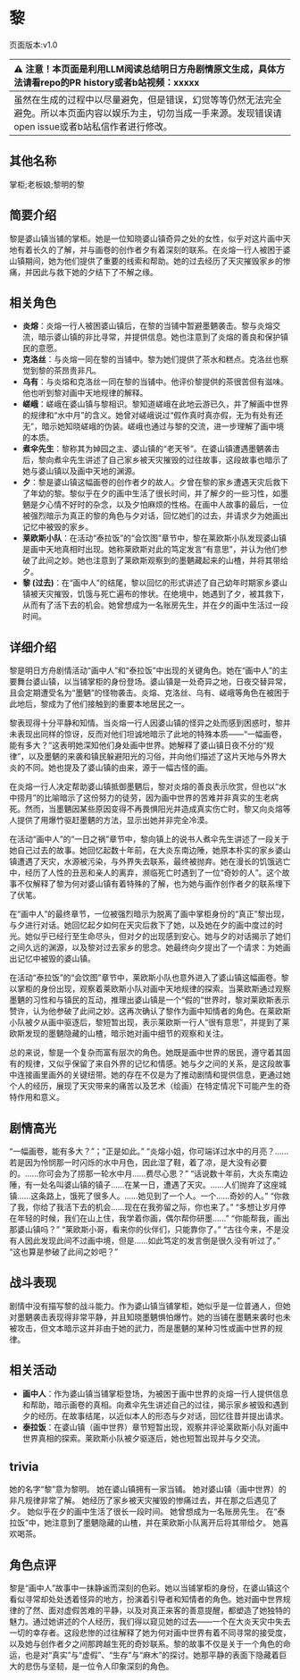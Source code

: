 # 黎
页面版本:v1.0
 

| :warning: 注意！本页面是利用LLM阅读总结明日方舟剧情原文生成，具体方法请看repo的PR history或者b站视频：xxxxx           |
|:----------------------------|
| 虽然在生成的过程中以尽量避免，但是错误，幻觉等等仍然无法完全避免。所以本页面内容以娱乐为主，切勿当成一手来源。发现错误请open issue或者b站私信作者进行修改。|



## 其他名称
掌柜;老板娘;黎明的黎
## 简要介绍
黎是婆山镇当铺的掌柜。她是一位知晓婆山镇奇异之处的女性，似乎对这片画中天地有着长久的了解，并与画卷的创作者夕有着深刻的联系。在炎熔一行人被困于婆山镇期间，她为他们提供了重要的线索和帮助。她的过去经历了天灾摧毁家乡的惨痛，并因此与救下她的夕结下了不解之缘。
## 相关角色
-   **炎熔**：炎熔一行人被困婆山镇后，在黎的当铺中暂避墨魉袭击。黎与炎熔交流，暗示婆山镇的非比寻常，并提供信息。她也注意到了炎熔的善良和保护镇民的意愿。
-   **克洛丝**：与炎熔一同在黎的当铺中。黎为她们提供了茶水和糕点。克洛丝也察觉到黎的茶昂贵非凡。
-   **乌有**：与炎熔和克洛丝一同在黎的当铺中。他评价黎提供的茶很苦但有滋味。他也听到黎对画中天地规律的解释。
-   **嵯峨**：嵯峨在婆山镇与黎相识。黎知道嵯峨在此地云游已久，并了解画中世界的规律和“水中月”的含义。她曾对嵯峨说过“假作真时真亦假，无为有处有还无”，暗示她知晓嵯峨的伪装。嵯峨也通过与黎的交流，进一步理解了画中境的本质。
-   **煮伞先生**：黎称其为婥园之主、婆山镇的“老天爷”。在婆山镇遭遇墨魉袭击后，黎向煮伞先生讲述了自己家乡被天灾摧毁的过往故事，这段故事也暗示了她与婆山镇以及画中天地的渊源。
-   **夕**：黎是婆山镇这幅画卷的创作者夕的故人。夕曾在黎的家乡遭遇天灾后救下了年幼的黎。黎似乎在夕的画中生活了很长时间，并了解夕的一些习性，如墨魉是夕心情不好时的杂念，以及夕怕麻烦的性格。在画中人故事的最后，一位被强烈暗示为真正的黎的角色与夕对话，回忆她们的过去，并请求夕为她画出记忆中被毁的家乡。
-   **莱欧斯小队**：在活动“泰拉饭”的“会饮图”章节中，黎在莱欧斯小队发现婆山镇是画中天地真相时出现。她称莱欧斯对此的笃定发言“有意思”，并认为他们参破了此间之妙。她也注意到了莱欧斯观察到的墨魉藏起来的山楂，并将其带给夕。
-   **黎 (过去)**：在“画中人”的结尾，黎以回忆的形式讲述了自己幼年时期家乡婆山镇被天灾摧毁，饥饿与死亡遍布的惨状。在绝境中，她遇到了夕，被其救下，从而有了活下去的机会。她曾想成为一名账房先生，并在夕的画中生活过一段时间。
## 详细介绍
黎是明日方舟剧情活动“画中人”和“泰拉饭”中出现的关键角色。她在“画中人”的主要舞台婆山镇，以当铺掌柜的身份登场。婆山镇是一处奇异之地，日夜交替异常，且会定期遭受名为“墨魉”的怪物袭击。炎熔、克洛丝、乌有、嵯峨等角色在被困于此地后，黎成为了他们接触到的重要本地居民之一。

黎表现得十分平静和知情。当炎熔一行人因婆山镇的怪异之处而感到困惑时，黎并未表现出同样的惊讶，反而对他们坦诚地暗示了此地的特殊本质——“一幅画卷，能有多大？”这表明她深知他们身处画中世界。她解释了婆山镇日夜不分的“规律”，以及墨魉的来袭和镇民躲避阳光的习俗，并向他们描述了这片天地与外界大炎的不同。她也提及了婆山镇的由来，源于一幅古怪的画。

在炎熔一行人决定帮助婆山镇抵御墨魉后，黎对炎熔的善良表示欣赏，但也以“水中捞月”的比喻暗示了这份努力的徒劳，因为画中世界的苦难并非真实的生老病死。然而，当墨魉因某些原因变得不再畏惧阳光并造成真实伤亡时，黎又向炎熔等人提供了用爆竹驱赶墨魉的方法，显示出她并非完全冷漠。

在活动“画中人”的“一日之祸”章节中，黎向镇上的说书人煮伞先生讲述了一段关于她自己过去的故事。她回忆起数十年前，在大炎东南边陲，她原本朴实的家乡婆山镇遭遇了天灾，水源被污染，与外界失去联系，最终被抛弃。她在漫长的饥饿逃亡中，经历了人性的丑恶和亲人的离弃，濒临死亡时遇到了一位“奇妙的人”。这个故事不仅解释了黎为何对婆山镇有着特殊的了解，也为她与画作创作者夕的联系埋下了伏笔。

在“画中人”的最终章节，一位被强烈暗示为脱离了画中掌柜身份的“真正”黎出现，与夕进行对话。她回忆起夕如何在天灾后救下了她，以及她在夕的画中度过的时光。她似乎已经行至生命尽头，但对夕的出现感到安心。她与夕的对话揭示了她们之间久远的渊源，以及黎对过去家乡的思念。她最终向夕提出了一个请求：为她画出记忆中被毁的婆山镇。

在活动“泰拉饭”的“会饮图”章节中，莱欧斯小队也意外进入了婆山镇这幅画卷。黎以掌柜的身份出现，观察着莱欧斯小队对画中天地规律的探索。当莱欧斯通过观察墨魉的习性和与镇民的互动，推理出婆山镇是一个“假的”世界时，黎对莱欧斯表示赞许，认为他参破了此间之妙。这再次确认了黎作为画中知情者的角色。在莱欧斯小队被夕从画中驱逐后，黎短暂出现，表示莱欧斯一行人“很有意思”，并提到了莱欧斯发现的墨魉隐藏的山楂，暗示她对画中细节的观察和关注。

总的来说，黎是一个复杂而富有层次的角色。她既是画中世界的居民，遵守着其固有的规律，又似乎保留了来自外界的记忆和情感。她与夕之间的关系，是这段故事中连接画里画外的关键纽带。她的存在不仅是为了推动剧情和提供信息，更通过她个人的经历，展现了天灾带来的痛苦以及艺术（绘画）在特定情况下可能产生的奇特作用和意义。
## 剧情高光
“一幅画卷，能有多大？”；“正是如此。”
“炎熔小姐，你可端详过水中的月亮？......若是因为怜悯那一时闪烁的水中月色，因此湿了鞋，着了凉，是大没有必要的。......你可会为了捞那一轮水中月......费尽心思？”
“话说数十年前，大炎东南边陲，有一处名叫婆山镇的镇子......在某一日，遭遇了天灾。......人们抛弃了这座城镇......这条路上，饿死了很多人。......她见到了一个人。一个......奇妙的人。”
“你救了我，你给了我活下去的机会......现在在我弥留之际，你也来了。”
“多想让岁月停在年轻的时候，我们在山上住，我学着你画，偶尔帮你研墨......”
“你能帮我，画出那婆山镇吗？”
“莱欧斯小哥，看来你的伙伴们，只能靠你了。”
“古往今来，不是没有人因此发现此间不过画中境，但是......如此笃定的发言倒是很久没有听过了。”
“这也算是参破了此间之妙吧？”
## 战斗表现
剧情中没有描写黎的战斗能力。作为婆山镇当铺掌柜，她似乎是一位普通人，但她对墨魉袭击表现得非常平静，并且知晓墨魉惧怕爆竹。她的当铺在墨魉来袭时也未被攻击，但文本暗示这并非由于她的武力，而是墨魉的某种习性或画中世界的规律。
## 相关活动
-   **画中人**：作为婆山镇当铺掌柜登场，为被困于画中世界的炎熔一行人提供信息和帮助，暗示画卷的真相。向煮伞先生讲述自己的过往，揭示家乡被毁和遇到夕的经历。在故事结尾，以近似本人的形态与夕对话，回忆往昔并提出请求。
-   **泰拉饭**：在婆山镇（画中世界）章节短暂出现，观察并评论莱欧斯小队对画中世界真相的探索。莱欧斯小队被夕驱逐后，她也短暂出现并与夕交流。
## trivia
她的名字“黎”意为黎明。
她在婆山镇拥有一家当铺。
她对婆山镇（画中世界）的非凡规律非常了解。
她经历了家乡被天灾摧毁的惨痛过去，并在那之后遇见了夕。
她似乎在夕的画中生活了很长一段时间。
她曾想成为一名账房先生。
在“泰拉饭”中，她注意到了墨魉隐藏的山楂，并在莱欧斯小队离开后将其带给夕。
她喜欢喝茶。
## 角色点评
黎是“画中人”故事中一抹静谧而深刻的色彩。她以当铺掌柜的身份，在婆山镇这个看似寻常却处处透着怪异的地方，扮演着引导者和知情者的角色。她对画中世界规律的了然、面对虚假苦难的平静，以及对真正来客的善意提醒，都塑造了她独特的魅力。通过她讲述的个人经历，我们得以窥见她的过去——一个在大炎天灾中失去一切的幸存者。这段悲惨的过往解释了她为何对画中世界有着不同寻常的接受度，以及她与创作者夕之间那跨越生死的奇妙联系。黎的故事不仅是关于一个角色的命运，也是对“真实”与“虚假”、“生存”与“麻木”的探讨。她那平静的表面下隐藏着巨大的悲伤与坚韧，是一位令人印象深刻的角色。